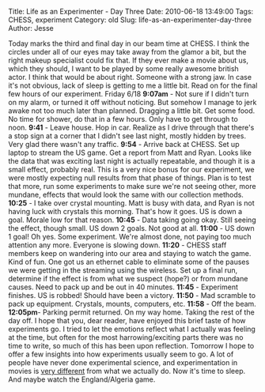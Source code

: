 Title: Life as an Experimenter - Day Three
Date: 2010-06-18 13:49:00
Tags: CHESS, experiment
Category: old
Slug: life-as-an-experimenter-day-three
Author: Jesse


Today marks the third and final day in our beam time at CHESS. I think
the circles under all of our eyes may take away from the glamor a bit,
but the right makeup specialist could fix that. If they ever make a
movie about us, which they should, I want to be played by some really
awesome british actor. I think that would be about right. Someone with a
strong jaw. In case it's not obvious, lack of sleep is getting to me a
little bit. Read on for the final few hours of our experiment.
Friday 6/18
**9:07am** - Not sure if I didn't turn on my alarm, or turned it off
without noticing. But somehow I manage to jerk awake not too much later
than planned. Dragging a little bit. Get some food. No time for shower,
do that in a few hours. Only have to get through to noon.
**9:41** - Leave house. Hop in car. Realize as I drive through that
there's a stop sign at a corner that I didn't see last night, mostly
hidden by trees. Very glad there wasn't any traffic.
**9:54** - Arrive back at CHESS. Set up laptop to stream the US game.
Get a report from Matt and Ryan. Looks like the data that was exciting
last night is actually repeatable, and though it is a small effect,
probably real. This is a very nice bonus for our experiment, we were
mostly expecting null results from that phase of things. Plan is to test
that more, run some experiments to make sure we're not seeing other,
more mundane, effects that would look the same with our collection
methods.
**10:25** - I take over crystal mounting. Matt is busy with data, and
Ryan is not having luck with crystals this morning. That's how it goes.
US is down a goal. Morale low for that reason.
**10:45** - Data taking going okay. Still seeing the effect, though
small. US down 2 goals. Not good at all.
**11:00** - US down 1 goal! Oh yes. Some experiment. We're almost done,
not paying too much attention any more. Everyone is slowing down.
**11:20** - CHESS staff members keep on wandering into our area and
staying to watch the game. Kind of fun. One got us an ethernet cable to
eliminate some of the pauses we were getting in the streaming using the
wireless. Set up a final run, determine if the effect is from what we
suspect (hope?) or from mundane causes. Need to pack up and be out in 40
minutes.
**11:45** - Experiment finishes. US is robbed! Should have been a
victory.
**11:50** - Mad scramble to pack up equipment. Crystals, mounts,
computers, etc.
**11:58** - Off the beam.
**12:05pm**- Parking permit returned. On my way home. Taking the rest of
the day off.
I hope that you, dear reader, have enjoyed this brief taste of how
experiments go. I tried to let the emotions reflect what I actually was
feeling at the time, but often for the most harrowing/exciting parts
there was no time to write, so much of this has been upon reflection.
Tomorrow I hope to offer a few insights into how experiments usually
seem to go. A lot of people have never done experimental science, and
experimentation in movies is [very different](http://xkcd.com/683/) from
what we actually do. Now it's time to sleep. And maybe watch the
England/Algeria game.
